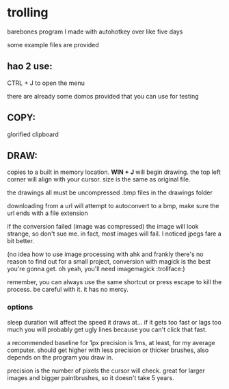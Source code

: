 # trolling
barebones program I made with autohotkey over like five days

some example files are provided

## hao 2 use:
CTRL + J to open the menu

there are already some domos provided that you can use for testing

## COPY:
glorified clipboard

## DRAW:
copies to a built in memory location. **WIN + J** will begin drawing. the top left corner will align with your cursor. size is the same as original file.

the drawings all must be uncompressed .bmp files in the drawings folder

downloading from a url will attempt to autoconvert to a bmp, make sure the url ends with a file extension

if the conversion failed (image was compressed) the image will look strange, so don't sue me. in fact, most images will fail. I noticed jpegs fare a bit better.

(no idea how to use image processing with ahk and frankly there's no reason to find out for a small project, conversion with magick is the best you're gonna get. oh yeah, you'll need imagemagick :trollface:)

remember, you can always use the same shortcut or press escape to kill the process. be careful with it. it has no mercy.

### options
sleep duration will affect the speed it draws at... if it gets too fast or lags too much you will probably get ugly lines because you can't click that fast.

a recommended baseline for 1px precision is 1ms, at least, for my average computer. should get higher with less precision or thicker brushes, also depends on the program you draw in.

precision is the number of pixels the cursor will check. great for larger images and bigger paintbrushes, so it doesn't take 5 years.